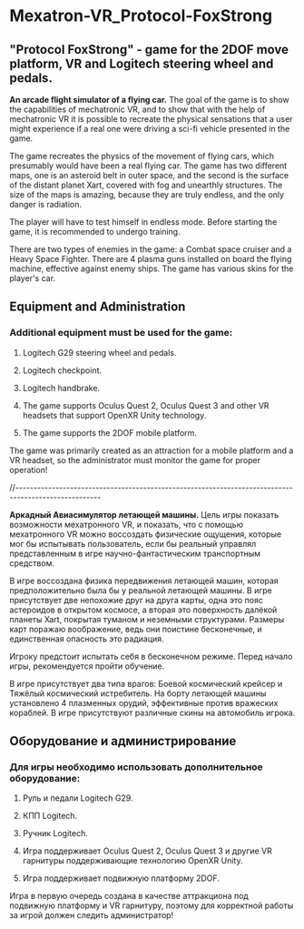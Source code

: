 # Mexatron-VR_Protocol-FoxStrong
## "Protocol FoxStrong" - game for the 2DOF move platform, VR and Logitech steering wheel and pedals.

**An arcade flight simulator of a flying car.** The goal of the game is to show the capabilities of mechatronic VR, and to show that with the help of mechatronic VR it is possible to recreate the physical sensations that a user might experience if a real one were driving a sci-fi vehicle presented in the game.

The game recreates the physics of the movement of flying cars, which presumably would have been a real flying car.
The game has two different maps, one is an asteroid belt in outer space, and the second is the surface of the distant planet Xart, covered with fog and unearthly structures. The size of the maps is amazing, because they are truly endless, and the only danger is radiation.

The player will have to test himself in endless mode. Before starting the game, it is recommended to undergo training.

There are two types of enemies in the game: a Combat space cruiser and a Heavy Space Fighter. There are 4 plasma guns installed on board the flying machine, effective against enemy ships. The game has various skins for the player's car.

## Equipment and Administration

### Additional equipment must be used for the game:

1. Logitech G29 steering wheel and pedals.

2. Logitech checkpoint.

3. Logitech handbrake.

4. The game supports Oculus Quest 2, Oculus Quest 3 and other VR headsets that support OpenXR Unity technology.

5. The game supports the 2DOF mobile platform. 

The game was primarily created as an attraction for a mobile platform and a VR headset, so the administrator must monitor the game for proper operation!

//-----------------------------------------------------------------------------------------------------

**Аркадный Авиасимулятор летающей машины.** Цель игры показать возможности мехатронного VR, и показать, что с помощью мехатронного VR можно воссоздать физические ощущения, которые мог бы испытывать пользователь, если бы реальный управлял представленным в игре научно-фантастическим транспортным средством.

В игре воссоздана физика передвижения летающей машин, которая предположительно была бы у реальной летающей машины.
В игре присутствует две непохожие друг на друга карты, одна это пояс астероидов в открытом космосе, а вторая это поверхность далёкой планеты Xart, покрытая туманом и неземными структурами. Размеры карт поражаю воображение, ведь они поистине бесконечные, и единственная опасность это радиация.

Игроку предстоит испытать себя в бесконечном режиме. Перед начало игры, рекомендуется пройти обучение.

В игре присутствует два типа врагов: Боевой космический крейсер и Тяжёлый космический истребитель. На борту летающей машины установлено 4 плазменных орудий, эффективные против вражеских кораблей. В игре присутствуют различные скины на автомобиль игрока.

## Оборудование и администрирование

### Для игры необходимо использовать дополнительное оборудование:

1. Руль и педали Logitech G29.

2. КПП Logitech.

3. Ручник Logitech.

4. Игра поддерживает Oculus Quest 2, Oculus Quest 3 и другие VR гарнитуры поддерживающие технологию OpenXR Unity.

5. Игра поддерживает подвижную платформу 2DOF. 

Игра в первую очередь создана в качестве аттракциона под подвижную платформу и VR гарнитуру, поэтому для корректной работы за игрой должен следить администратор!
